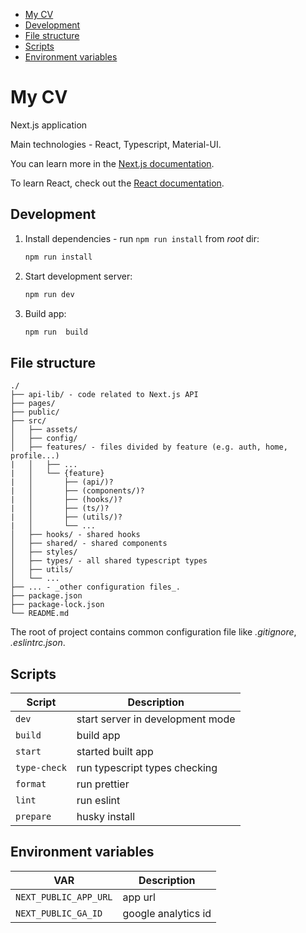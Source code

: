 - [My CV](#my-cv)
- [Development](#development)
- [File structure](#file-structure)
- [Scripts](#scripts)
- [Environment variables](#environment-variables)

# My CV

Next.js application

Main technologies - React, Typescript, Material-UI.

You can learn more in the [Next.js documentation](https://nextjs.org/docs/getting-started).

To learn React, check out the [React documentation](https://reactjs.org/).


## Development

1. Install dependencies - run `npm run install` from _root_ dir:
   ```sh
   npm run install
   ```
2. Start development server:
   ```sh
   npm run dev
   ```
3. Build app:
   ```sh
   npm run  build
   ```

## File structure


```
./
├── api-lib/ - code related to Next.js API
├── pages/
├── public/
├── src/
│   ├── assets/
│   ├── config/
│   ├── features/ - files divided by feature (e.g. auth, home, profile...)
|   │   ├── ...
|   │   └── {feature}
|   │       ├── (api/)?
|   │       ├── (components/)?
|   │       ├── (hooks/)?
|   │       ├── (ts/)?
|   │       ├── (utils/)?
|   │       └── ... 
│   ├── hooks/ - shared hooks
│   ├── shared/ - shared components
│   ├── styles/
│   ├── types/ - all shared typescript types
│   ├── utils/
│   └── ...
├── ... - _other configuration files_.
├── package.json
├── package-lock.json
└── README.md
```

The root of project contains common configuration file like _.gitignore_, _.eslintrc.json_.

## Scripts

| Script       | Description                      |
|--------------|----------------------------------|
| `dev`        | start server in development mode |
| `build`      | build app                        |
| `start`      | started built app                |
| `type-check` | run typescript types checking    |
| `format`     | run prettier                     |
| `lint`       | run eslint                       |
| `prepare`    | husky install                    |



## Environment variables

| VAR                   | Description         |
|-----------------------|---------------------|
| `NEXT_PUBLIC_APP_URL` | app url             |
| `NEXT_PUBLIC_GA_ID`   | google analytics id |
